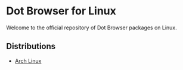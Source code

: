 # Dot Browser for Linux

Welcome to the official repository of Dot Browser packages on Linux.

## Distributions

* [Arch Linux](arch)